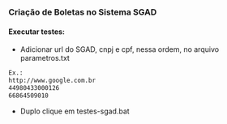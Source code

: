 ### Criação de Boletas no Sistema SGAD


#### Executar testes:

- Adicionar url do SGAD, cnpj e cpf, nessa ordem, no arquivo parametros.txt
```sh
Ex.:
http://www.google.com.br
44980433000126
66864509010
```
- Duplo clique em testes-sgad.bat
